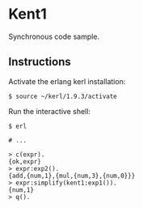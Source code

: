 # Kent1

Synchronous code sample.

## Instructions

Activate the erlang kerl installation:

```
$ source ~/kerl/1.9.3/activate
```

Run the interactive shell:
```
$ erl

# ...

> c(expr).
{ok,expr}
> expr:exp2().
{add,{num,1},{mul,{num,3},{num,0}}}
> expr:simplify(kent1:exp1()).
{num,1}
> q().
```
